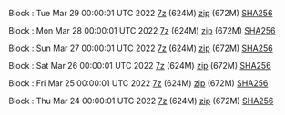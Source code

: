Block : Tue Mar 29 00:00:01 UTC 2022 [7z](https://transfer.sh/bEfeLg/bootstrap.dat.20220329.7z) (624M) [zip](https://transfer.sh/tvUSsi/bootstrap.dat.20220329.zip) (672M) [SHA256](https://transfer.sh/1fIoFD/sha256.txt)

Block : Mon Mar 28 00:00:01 UTC 2022 [7z](https://transfer.sh/wDWcHh/bootstrap.dat.20220328.7z) (624M) [zip](https://transfer.sh/xQXrUq/bootstrap.dat.20220328.zip) (672M) [SHA256](https://transfer.sh/yqaHGk/sha256.txt)

Block : Sun Mar 27 00:00:01 UTC 2022 [7z](https://transfer.sh/su0NFw/bootstrap.dat.20220327.7z) (624M) [zip](https://transfer.sh/yvJoPb/bootstrap.dat.20220327.zip) (672M) [SHA256](https://transfer.sh/0Nqklp/sha256.txt)

Block : Sat Mar 26 00:00:01 UTC 2022 [7z](https://transfer.sh/4fWPkg/bootstrap.dat.20220326.7z) (624M) [zip](https://transfer.sh/GslxuA/bootstrap.dat.20220326.zip) (672M) [SHA256](https://transfer.sh/Nxdztk/sha256.txt)

Block : Fri Mar 25 00:00:01 UTC 2022 [7z](https://transfer.sh/I7gDqr/bootstrap.dat.20220325.7z) (624M) [zip](https://transfer.sh/8QoVMc/bootstrap.dat.20220325.zip) (672M) [SHA256](https://transfer.sh/pVAbsb/sha256.txt)

Block : Thu Mar 24 00:00:01 UTC 2022 [7z](https://transfer.sh/o8rbkf/bootstrap.dat.20220324.7z) (624M) [zip](https://transfer.sh/fJurAs/bootstrap.dat.20220324.zip) (672M) [SHA256](https://transfer.sh/MBy8dV/sha256.txt)

